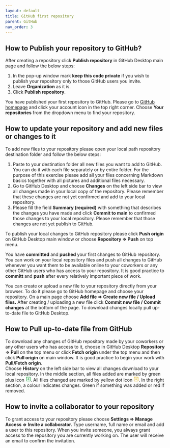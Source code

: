 ```yaml
---
layout: default
title: GitHub first repository
parent: GitHub
nav_order: 3
---
```


## How to Publish your repository to GitHub?
After creating a repository click **Publish repository** in GitHub Desktop main page and follow the below steps:
1. In the pop-up window mark **keep this code private** if you wish to publish your repository only to those GitHub users you invite.
2. Leave **Organization** as it is.
3. Click **Publish repository**.

You have published your first repository to GitHub. Please go to [GitHub homepage](https://github.com) and click your account icon in the top right corner. Choose **Your repositories** from the dropdown menu to find your repository. 

## How to update your repository and add new files or changes to it  
To add new files to your repository please open your local path repository destination folder and follow the below steps:

1. Paste to your destination folder all new files you want to add to GitHub. You can do it with each file separately or by entire folder. 
For the purpose of this exercise please add all your files concerning Markdown basics together with all pictures and additional files necessary.
2. Go to GitHub Desktop and choose **Changes** on the left side bar to view all changes made in your local copy of the repository. Please remember that these changes are not yet confirmed and add to your local repository.
3. Please fill the field **Summary (required)** with something that describes the changes you have made and click **Commit to main** to confirmed those changes to your local repository. Please remember that those changes are not yet publish to GitHub.

To publish your local changes to GitHub repository please click **Push origin** on GitHub Desktop main window or choose **Repository => Push** on top menu.

You have **committed** and **pushed** your first changes to GitHub repository. You can work on your local repository files and push all changes to GitHub whenever you want them to be available online to your coworkers or any other GitHub users who has access to your repository. It is good practice to **committ** and **push** after every relatively important piece of work.

You can create or upload a new file to your repository directly from your browser. To do it please go to GitHub homepage and choose your repository. On a main page choose **Add file => Create new file / Upload files.** After creating / uploading a new file click **Commit new file / Commit changes** at the bottom of the page. To download changes locally pull up-to-date file to GitHub Desktop.

## How to Pull up-to-date file from GitHub
To download any changes of GitHub repository made by your coworkers or any other users who has access to it, choose in GitHub Desktop **Repository => Pull** on the top menu or click **Fetch origin** under the top menu and then click **Pull origin** on main window. It is good practice to begin your work with **Pull/Fetch origin**.  
Choose **History** on the left side bar to view all changes download to your local repository. In the middle section, all files added are marked by green plus icon ![Green plus icon](./images/plusIco.png). All files changed are marked by yellow dot icon ![Yellow dot icon](./images/changesIco.png). In the right section, a colour indicates changes. Green if something was added or red if removed.

## How to invite a collaborator to your repository
To grant access to your repository please choose **Settings => Manage Access => Invite a collaborator.** Type username, full name or email and add a user to this repository. When you invite someone, you always grant access to the repository you are currently working on. The user will receive an email to confirm the invitation. 